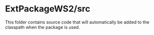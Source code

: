 # ExtPackageWS2/src

This folder contains source code that will automatically be added to the classpath when
the package is used.
